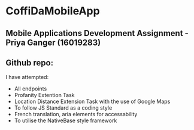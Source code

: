 # CoffiDaMobileApp
## Mobile Applications Development Assignment - Priya Ganger (16019283)
## Github repo: 
I have attempted:
* All endpoints
* Profanity Extention Task 
* Location Distance Extension Task with the use of Google Maps
* To follow JS Standard as a coding style
* French translation, aria elements for accessability
* To utilise the NativeBase style framework